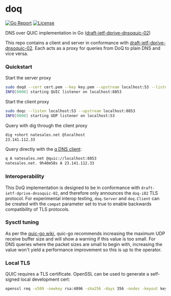 # doq

[![Go Report](https://goreportcard.com/badge/github.com/natesales/doq?style=for-the-badge)](https://goreportcard.com/report/github.com/natesales/doq)
[![License](https://img.shields.io/github/license/natesales/doq?style=for-the-badge)](https://raw.githubusercontent.com/natesales/doq/main/LICENSE)

DNS over QUIC implementation in Go
([draft-ietf-dprive-dnsoquic-02](https://datatracker.ietf.org/doc/draft-ietf-dprive-dnsoquic/?include_text=1))

This repo contains a client and server in conformance with [draft-ietf-dprive-dnsoquic-02](https://datatracker.ietf.org/doc/draft-ietf-dprive-dnsoquic/?include_text=1). Each acts as a proxy for queries from DoQ to plain DNS and vice versa.

### Quickstart

Start the server proxy

```bash
sudo doqd --cert cert.pem --key key.pem --upstream localhost:53 --listen localhost:8853
INFO[0000] starting QUIC listener on localhost:8853
```

Start the client proxy

```bash
sudo doqc --listen localhost:53 --upstream localhost:8853
INFO[0000] starting UDP listener on localhost:53
```

Query with dig through the client proxy

```bash
dig +short natesales.net @localhost
23.141.112.33
```

Query directly with the [q DNS client](https://github.com/natesales/q):

```bash
q A natesales.net @quic://localhost:8853
natesales.net. 9h40m58s A 23.141.112.33
```

### Interoperability

This DoQ implementation is designed to be in conformance with `draft-ietf-dprive-dnsoquic-02`, and therefore only announces the `doq-i02` TLS protocol. For experimental interop testing, `doq.Server` and `doq.Client` can be created with the `compat` parameter set to true to enable backwards compatibility of TLS protocols.

### Sysctl tuning

As per the [quic-go wiki](https://github.com/lucas-clemente/quic-go/wiki/UDP-Receive-Buffer-Size), quic-go recommends increasing the maximum UDP receive buffer size and will show a warning if this value is too small. For DNS queries where the packet sizes are small to begin with, increasing the value won't yield a performance improvement so this is up to the operator.

### Local TLS

QUIC requires a TLS certificate. OpenSSL can be used to generate a self-signed local development cert:

```bash
openssl req -x509 -newkey rsa:4096 -sha256 -days 356 -nodes -keyout key.pem -out cert.pem -subj "/CN=localhost"
```

